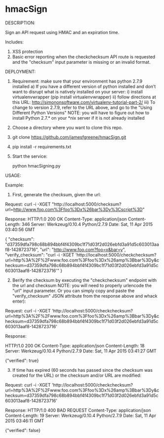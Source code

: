 # hmacSign

DESCRIPTION:

Sign an API request using HMAC and an expiration time.

Includes: 
  1) XSS protection 
  2) Basic error reporting when the checkchecksum API route is requested and the "checksum" input parameter is missing or an invalid format. 


DEPLOYMENT:
1) Requirement: make sure that your environment has python 2.7.9 installed
   a) If you have a different version of python installed and don't want to disrupt what is natively installed on your server:
      i)   install virtualenvwrapper (pip install virtualenvwrapper)
      ii)  follow directions at this URL: http://simononsoftware.com/virtualenv-tutorial-part-2/
      iii) To change to version 2.7.9, refer to the URL above, and go to the "Using Different Python Versions"
           NOTE: you will have to figure out how to install Python 2.7.* on your *nix server if it is not already installed  
2) Choose a directory where you want to clone this repo.
3) git clone https://github.com/jamesfgreene/hmacSign.git
4) pip install -r requirements.txt 
5) Start the service:
     
   python hmacSigning.py

USAGE:

Example: 

1) First, generate the checksum, given the url:

Request:
  curl -i -XGET "http://localhost:5000/checksum?url=http://www.foo.com%3Ffoo%3Dx%26bar%3Dy%3Cscript%3D"                                                                   

Response:
  HTTP/1.0 200 OK
  Content-Type: application/json
  Content-Length: 346
  Server: Werkzeug/0.10.4 Python/2.7.9
  Date: Sat, 11 Apr 2015 03:40:56 GMT

  {
	"checksum": "d37359dfa798c68b894bbf4f4309bc1f71d03f2d026ebfd3a91d5c603013aaf8-1428723716",
	"url": "http://www.foo.com?foo=x&bar=y", 
	"verify_checksum": "curl -i -XGET 'http://localhost:5000/checkchecksum?url=http%3A%2F%2Fwww.foo.com%3Ffoo%3Dx%26amp%3Bbar%3Dy&checksum=d37359dfa798c68b894bbf4f4309bc1f71d03f2d026ebfd3a91d5c603013aaf8-1428723716'"
  }

2) Berify the checksum by executing the "checkchecksum" endpoint with the url and checksum
NOTE: you will need to properly urlencode the "url" input parameter.
Or you can simply copy and paste the "verify_checksum" JSON attribute from the response above and whack enter):

Request: 
  curl -i -XGET 'http://localhost:5000/checkchecksum?url=http%3A%2F%2Fwww.foo.com%3Ffoo%3Dx%26amp%3Bbar%3Dy&checksum=d37359dfa798c68b894bbf4f4309bc1f71d03f2d026ebfd3a91d5c603013aaf8-1428723716'

Response: 

  HTTP/1.0 200 OK
  Content-Type: application/json
  Content-Length: 18
  Server: Werkzeug/0.10.4 Python/2.7.9
  Date: Sat, 11 Apr 2015 03:41:27 GMT

  {"verified": true}



3) If time has expired (60 seconds has passed since the checksum was created for the URL) or the checksum and/or URL are modified:

Request: 
  curl -i -XGET 'http://localhost:5000/checkchecksum?url=http%3A%2F%2Fwww.foo.com%3Ffoo%3Dx%26amp%3Bbar%3Dy&checksum=d37359dfa798c68b894bbf4f4309bc1f71d03f2d026ebfd3a91d5c603013aaf8-1428723716'

Response:
  HTTP/1.0 400 BAD REQUEST
  Content-Type: application/json
  Content-Length: 19
  Server: Werkzeug/0.10.4 Python/2.7.9
  Date: Sat, 11 Apr 2015 03:46:11 GMT

  {"verified": false}